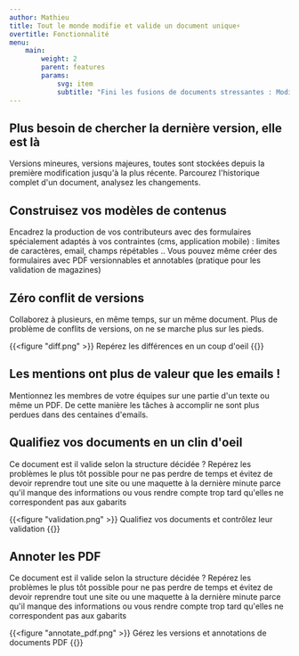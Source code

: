 ```yaml
---
author: Mathieu
title: Tout le monde modifie et valide un document unique⚡️
overtitle: Fonctionnalité
menu:
    main:
        weight: 2
        parent: features
        params:
            svg: item
            subtitle: "Fini les fusions de documents stressantes : Modifiez vos documents à plusieurs, faites valider en un clic."
---
```


## Plus besoin de chercher la dernière version, elle est là

Versions mineures, versions majeures, toutes sont stockées depuis la première modification jusqu'à la plus récente. Parcourez l'historique complet d'un document, analysez les changements.

## Construisez vos modèles de contenus

Encadrez la production de vos contributeurs avec des formulaires spécialement adaptés à vos contraintes (cms, application mobile) : limites de caractères, email, champs répétables .. Vous pouvez même créer des formulaires avec PDF versionnables et annotables (pratique pour les validation de magazines)

## Zéro conflit de versions

Collaborez à plusieurs, en même temps, sur un même document. Plus de problème de conflits de versions, on ne se marche plus sur les pieds.

{{<figure "diff.png" >}}
Repérez les différences en un coup d'oeil
{{</figure>}}

## Les mentions ont plus de valeur que les emails !

Mentionnez les membres de votre équipes sur une partie d'un texte ou même un PDF. De cette manière les tâches à accomplir ne sont plus perdues dans des centaines d'emails.

## Qualifiez vos documents en un clin d'oeil

Ce document est il valide selon la structure décidée ? Repérez les problèmes le plus tôt possible pour ne pas perdre de temps et évitez de devoir reprendre tout une site ou une maquette à la dernière minute parce qu'il manque des informations ou vous rendre compte trop tard qu'elles ne correspondent pas aux gabarits

{{<figure "validation.png" >}}
Qualifiez vos documents et contrôlez leur validation
{{</figure>}}

## Annoter les PDF

Ce document est il valide selon la structure décidée ? Repérez les problèmes le plus tôt possible pour ne pas perdre de temps et évitez de devoir reprendre tout une site ou une maquette à la dernière minute parce qu'il manque des informations ou vous rendre compte trop tard qu'elles ne correspondent pas aux gabarits

{{<figure "annotate_pdf.png" >}}
Gérez les versions et annotations de documents PDF
{{</figure>}}

